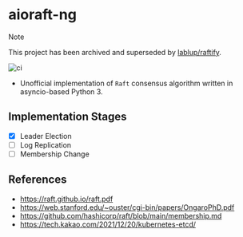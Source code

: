 # aioraft-ng

> [!NOTE]
> This project has been archived and superseded by [lablup/raftify](https://github.com/lablup/raftify).

![ci](https://github.com/lablup/raft-py/workflows/default/badge.svg)
* Unofficial implementation of `Raft` consensus algorithm written in asyncio-based Python 3.

## Implementation Stages
- [x] Leader Election
- [ ] Log Replication
- [ ] Membership Change

## References
- https://raft.github.io/raft.pdf
- https://web.stanford.edu/~ouster/cgi-bin/papers/OngaroPhD.pdf
- https://github.com/hashicorp/raft/blob/main/membership.md
- https://tech.kakao.com/2021/12/20/kubernetes-etcd/
